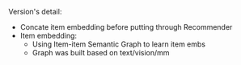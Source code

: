Version's detail: 
- Concate item embedding before putting through Recommender
- Item embedding:
  - Using Item-item Semantic Graph to learn item embs
  - Graph was built based on text/vision/mm
